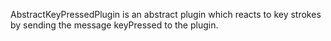 AbstractKeyPressedPlugin is an abstract plugin which reacts to key strokes by sending the message keyPressed to the plugin.